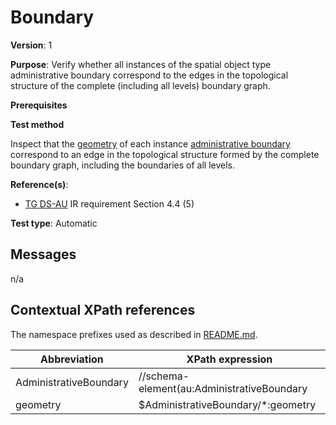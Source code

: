 # Boundary

**Version**: 1

**Purpose**: Verify whether all instances of the spatial object type administrative boundary correspond to the edges in the topological structure of the complete (including all levels) boundary graph.

**Prerequisites**

**Test method**

Inspect that the [geometry](#geometry) of each instance [administrative boundary](#AdministrativeBoundary) correspond to an edge in the topological structure formed by the complete boundary graph, including the boundaries of all levels.

**Reference(s)**: 

* [TG DS-AU](http://inspire.ec.europa.eu/id/ats/data-au/3.1/au-dc/README#ref_TG_DS_AU) IR requirement Section 4.4 (5)

**Test type**: Automatic

## Messages

n/a

## Contextual XPath references

The namespace prefixes used as described in [README.md](http://inspire.ec.europa.eu/id/ats/data-au/3.1/au-dc/README#namespaces).

Abbreviation                                               |  XPath expression
---------------------------------------------------------- | -------------------------------------------------------------------------
AdministrativeBoundary <a name="AdministrativeBoundary"></a>   | //schema-element(au:AdministrativeBoundary
geometry <a name="geometry"></a>  | $AdministrativeBoundary/*:geometry
